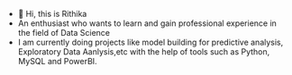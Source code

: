 - 👋 Hi, this is  Rithika
-  An enthusiast who wants to learn  and gain professional experience in the field of Data Science 
-  I am currently doing projects like model building for predictive analysis, Exploratory Data Aanlysis,etc with the help of tools such as Python, MySQL and PowerBI.
  

<!---
Rika290/Rika290 is a ✨ special ✨ repository because its `README.md` (this file) appears on your GitHub profile.
You can click the Preview link to take a look at your changes.
--->
